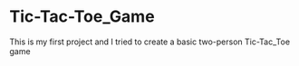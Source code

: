 # Tic-Tac-Toe_Game
This is my first project and I tried to create a basic two-person Tic-Tac_Toe game
